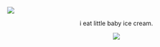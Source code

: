 
 
![](https://komarev.com/ghpvc/?username=maritcide&color=cf0000)

<p align="center">
i eat little baby ice cream.
</p>  
<p align="center">  

  <p align="center">
  <img src="https://files.catbox.moe/zxcg6u.gif" />
</p>


